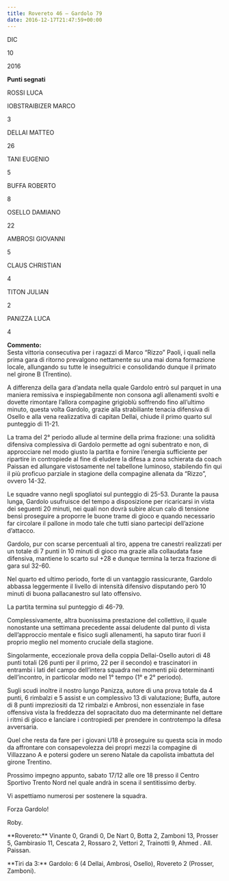 ```yaml
---
title: Rovereto 46 – Gardolo 79
date: 2016-12-17T21:47:59+00:00
---
```

DIC

10

2016

**Punti segnati**

ROSSI LUCA

IOBSTRAIBIZER MARCO

3

DELLAI MATTEO

26

TANI EUGENIO

5

BUFFA ROBERTO

8

OSELLO DAMIANO

22

AMBROSI GIOVANNI

5

CLAUS CHRISTIAN

4

TITON JULIAN

2

PANIZZA LUCA

4

**Commento:**  
Sesta vittoria consecutiva per i ragazzi di Marco “Rizzo” Paoli, i quali nella prima gara di ritorno prevalgono nettamente su una mai doma formazione locale, allungando su tutte le inseguitrici e consolidando dunque il primato nel girone B (Trentino).

A differenza della gara d’andata nella quale Gardolo entrò sul parquet in una maniera remissiva e inspiegabilmente non consona agli allenamenti svolti e dovette rimontare l’allora compagine grigioblù soffrendo fino all’ultimo minuto, questa volta Gardolo, grazie alla strabiliante tenacia difensiva di Osello e alla vena realizzativa di capitan Dellai, chiude il primo quarto sul punteggio di 11-21.

La trama del 2° periodo allude al termine della prima frazione: una solidità difensiva complessiva di Gardolo permette ad ogni subentrato e non, di approcciare nel modo giusto la partita e fornire l’energia sufficiente per ripartire in contropiede al fine di eludere la difesa a zona schierata da coach Paissan ed allungare vistosamente nel tabellone luminoso, stabilendo fin qui il più proficuo parziale in stagione della compagine allenata da “Rizzo”, ovvero 14-32.

Le squadre vanno negli spogliatoi sul punteggio di 25-53. Durante la pausa lunga, Gardolo usufruisce del tempo a disposizione per ricaricarsi in vista dei seguenti 20 minuti, nei quali non dovrà subire alcun calo di tensione bensì proseguire a proporre le buone trame di gioco e quando necessario far circolare il pallone in modo tale che tutti siano partecipi dell’azione d’attacco.

Gardolo, pur con scarse percentuali al tiro, appena tre canestri realizzati per un totale di 7 punti in 10 minuti di gioco ma grazie alla collaudata fase difensiva, mantiene lo scarto sul +28 e dunque termina la terza frazione di gara sul 32-60.

Nel quarto ed ultimo periodo, forte di un vantaggio rassicurante, Gardolo abbassa leggermente il livello di intensità difensivo disputando però 10 minuti di buona pallacanestro sul lato offensivo.

La partita termina sul punteggio di 46-79.

Complessivamente, altra buonissima prestazione del collettivo, il quale nonostante una settimana precedente assai deludente dal punto di vista dell’approccio mentale e fisico sugli allenamenti, ha saputo tirar fuori il proprio meglio nel momento cruciale della stagione.

Singolarmente, eccezionale prova della coppia Dellai-Osello autori di 48 punti totali (26 punti per il primo, 22 per il secondo) e trascinatori in entrambi i lati del campo dell’intera squadra nei momenti più determinanti dell’incontro, in particolar modo nel 1° tempo (1° e 2° periodo).

Sugli scudi inoltre il nostro lungo Panizza, autore di una prova totale da 4 punti, 6 rimbalzi e 5 assist e un complessivo 13 di valutazione; Buffa, autore di 8 punti impreziositi da 12 rimbalzi e Ambrosi, non essenziale in fase offensiva vista la freddezza del sopracitato duo ma determinante nel dettare i ritmi di gioco e lanciare i contropiedi per prendere in controtempo la difesa avversaria.

Quel che resta da fare per i giovani U18 è proseguire su questa scia in modo da affrontare con consapevolezza dei propri mezzi la compagine di Villazzano A e potersi godere un sereno Natale da capolista imbattuta del girone Trentino.

Prossimo impegno appunto, sabato 17/12 alle ore 18 presso il Centro Sportivo Trento Nord nel quale andrà in scena il sentitissimo derby.

Vi aspettiamo numerosi per sostenere la squadra.

Forza Gardolo!

Roby.

\*\*Rovereto:\*\* Vinante 0, Grandi 0, De Nart 0, Botta 2, Zamboni 13, Prosser 5, Gambirasio 11, Cescata 2, Rossaro 2, Vettori 2, Trainotti 9, Ahmed . All. Paissan.

\*\*Tiri da 3:\*\* Gardolo: 6 (4 Dellai, Ambrosi, Osello), Rovereto 2 (Prosser, Zamboni).
